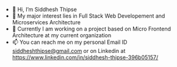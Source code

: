 - 👋 Hi, I’m Siddhesh Thipse
- 👀 My major interest lies in Full Stack Web Developement and Microservices Architecture
- 🌱 Currently I am working on a project based on Micro Frontend Architecture at my current organization
- 📫 You can reach me on my personal Email ID siddheshthipse@gmail.com or on Linkedin at https://www.linkedin.com/in/siddhesh-thipse-396b05157/

<!---
siddheshthipse/siddheshthipse is a ✨ special ✨ repository because its `README.md` (this file) appears on your GitHub profile.
You can click the Preview link to take a look at your changes.
--->
